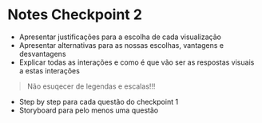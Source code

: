 # Notes Checkpoint 2 <!-- omit in toc -->

- Apresentar justificações para a escolha de cada visualização
- Apresentar alternativas para as nossas escolhas, vantagens e desvantagens
- Explicar todas as interações e como é que vão ser as respostas visuais a estas interações
> Não esuqecer de legendas e escalas!!!
- Step by step para cada questão do checkpoint 1
- Storyboard para pelo menos uma questão
